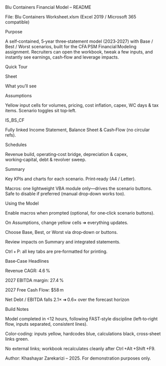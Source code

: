 Blu Containers Financial Model – README

File: Blu Containers Worksheet.xlsm  (Excel 2019 / Microsoft 365 compatible)

Purpose

A self‑contained, 5‑year three‑statement model (2023‑2027) with Base / Best / Worst scenarios, built for the CFA PSM Financial Modeling assignment.  Recruiters can open the workbook, tweak a few inputs, and instantly see earnings, cash‑flow and leverage impacts.

Quick Tour

Sheet

What you’ll see

Assumptions

Yellow input cells for volumes, pricing, cost inflation, capex, WC days & tax items. Scenario toggles sit top‑left.

IS_BS_CF

Fully linked Income Statement, Balance Sheet & Cash‑Flow (no circular refs).

Schedules

Revenue build, operating‑cost bridge, depreciation & capex, working‑capital, debt & revolver sweep.

Summary

Key KPIs and charts for each scenario. Print‑ready (A4 / Letter).

Macros: one lightweight VBA module only—drives the scenario buttons.  Safe to disable if preferred (manual drop‑down works too).

Using the Model

Enable macros when prompted (optional, for one‑click scenario buttons).

On Assumptions, change yellow cells ➜ everything updates.

Choose Base, Best, or Worst via drop‑down or buttons.

Review impacts on Summary and integrated statements.

Ctrl + P: all key tabs are pre‑formatted for printing.

Base‑Case Headlines

Revenue CAGR: 4.6 %

2027 EBITDA margin: 27.4 %

2027 Free Cash Flow: $58 m

Net Debt / EBITDA falls 2.1× ➜ 0.6× over the forecast horizon

Build Notes

Model completed in <12 hours, following FAST‑style discipline (left‑to‑right flow, inputs separated, consistent lines).

Color‑coding: inputs yellow, hardcodes blue, calculations black, cross‑sheet links green.

No external links; workbook recalculates cleanly after Ctrl +Alt +Shift +F9.

Author: Khashayar Zarekarizi  – 2025.  For demonstration purposes only.

